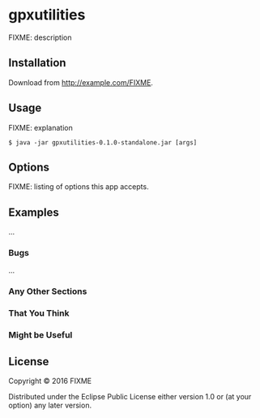 # gpxutilities

FIXME: description

## Installation

Download from http://example.com/FIXME.

## Usage

FIXME: explanation

    $ java -jar gpxutilities-0.1.0-standalone.jar [args]

## Options

FIXME: listing of options this app accepts.

## Examples

...

### Bugs

...

### Any Other Sections
### That You Think
### Might be Useful

## License

Copyright © 2016 FIXME

Distributed under the Eclipse Public License either version 1.0 or (at
your option) any later version.
